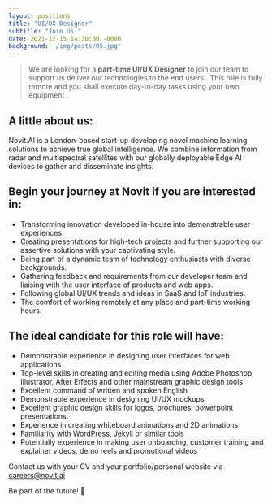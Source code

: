 ```yaml
---
layout: positions
title: "UI/UX Designer"
subtitle: "Join Us!"
date: 2021-12-15 14:30:00 -0000
background: '/img/posts/05.jpg'
---
```



> We are looking for a **part-time UI/UX Designer** to join our team to support us deliver our technologies to the end users . This role is fully remote and you shall execute day-to-day tasks using your own equipment .

## A little about us:
Novit.AI is a London-based start-up developing novel machine learning solutions to achieve true global intelligence. We combine information from radar and multispectral satellites with our globally deployable Edge AI devices to gather and disseminate insights.
  
## Begin your journey at Novit if you are interested in:
* Transforming innovation developed in-house into demonstrable user experiences.
* Creating presentations for high-tech projects and further supporting our assertive solutions with your captivating style.
* Being part of a dynamic team of technology enthusiasts with diverse backgrounds.
* Gathering feedback and requirements from our developer team and liaising with the user interface of products and web apps.
* Following global UI/UX trends and ideas in SaaS and IoT industries.
* The comfort of working remotely at any place and part-time working hours.
  
## The ideal candidate for this role will have:
* Demonstrable experience in designing user interfaces for web applications
* Top-level skills in creating and editing media using Adobe Photoshop, Illustrator, After Effects and other mainstream graphic design tools 
* Excellent command of written and spoken English
* Demonstrable experience in designing UI/UX mockups
* Excellent graphic design skills for logos, brochures, powerpoint presentations. 
* Experience in creating whiteboard animations and 2D animations
* Familiarity with WordPress, Jekyll or similar tools
* Potentially experience in making user onboarding, customer training and explainer videos, demo reels and promotional videos
  
Contact us with your CV and your portfolio/personal website via careers@novit.ai

Be part of the future! 🚀


